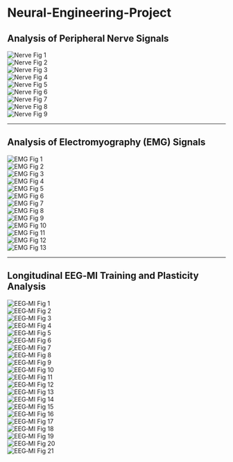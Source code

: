 # Neural-Engineering-Project


## Analysis of Peripheral Nerve Signals

<!-- Result_Figures_1: Figures (1).JPG – Figures (9).JPG -->
![Nerve Fig 1](Result_Figures_2/Figures%20(1).JPG)  
![Nerve Fig 2](Result_Figures_2/Figures%20(2).JPG)  
![Nerve Fig 3](Result_Figures_2/Figures%20(3).JPG)  
![Nerve Fig 4](Result_Figures_2/Figures%20(4).JPG)  
![Nerve Fig 5](Result_Figures_2/Figures%20(5).JPG)  
![Nerve Fig 6](Result_Figures_2/Figures%20(6).JPG)  
![Nerve Fig 7](Result_Figures_2/Figures%20(7).JPG)  
![Nerve Fig 8](Result_Figures_2/Figures%20(8).JPG)  
![Nerve Fig 9](Result_Figures_2/Figures%20(9).JPG)  

---

## Analysis of Electromyography (EMG) Signals

<!-- Result_Figures_2: Figures (1).jpg – Figures (13).jpg -->
![EMG Fig 1](Result_Figures_1/Figures%20(1).jpg)  
![EMG Fig 2](Result_Figures_1/Figures%20(2).jpg)  
![EMG Fig 3](Result_Figures_1/Figures%20(3).jpg)  
![EMG Fig 4](Result_Figures_1/Figures%20(4).jpg)  
![EMG Fig 5](Result_Figures_1/Figures%20(5).jpg)  
![EMG Fig 6](Result_Figures_1/Figures%20(6).jpg)  
![EMG Fig 7](Result_Figures_1/Figures%20(7).jpg)  
![EMG Fig 8](Result_Figures_1/Figures%20(8).jpg)  
![EMG Fig 9](Result_Figures_1/Figures%20(9).jpg)  
![EMG Fig 10](Result_Figures_1/Figures%20(10).jpg)  
![EMG Fig 11](Result_Figures_1/Figures%20(11).jpg)  
![EMG Fig 12](Result_Figures_1/Figures%20(12).jpg)  
![EMG Fig 13](Result_Figures_1/Figures%20(13).jpg)  


---

## Longitudinal EEG‑MI Training and Plasticity Analysis

<!-- Result_Figures_3: Figures (1).png – Figures (21).png -->
![EEG‑MI Fig 1](Result_Figures_3/Figures%20(1).png)  
![EEG‑MI Fig 2](Result_Figures_3/Figures%20(2).png)  
![EEG‑MI Fig 3](Result_Figures_3/Figures%20(3).png)  
![EEG‑MI Fig 4](Result_Figures_3/Figures%20(4).png)  
![EEG‑MI Fig 5](Result_Figures_3/Figures%20(5).png)  
![EEG‑MI Fig 6](Result_Figures_3/Figures%20(6).png)  
![EEG‑MI Fig 7](Result_Figures_3/Figures%20(7).png)  
![EEG‑MI Fig 8](Result_Figures_3/Figures%20(8).png)  
![EEG‑MI Fig 9](Result_Figures_3/Figures%20(9).png)  
![EEG‑MI Fig 10](Result_Figures_3/Figures%20(10).png)  
![EEG‑MI Fig 11](Result_Figures_3/Figures%20(11).png)  
![EEG‑MI Fig 12](Result_Figures_3/Figures%20(12).png)  
![EEG‑MI Fig 13](Result_Figures_3/Figures%20(13).png)  
![EEG‑MI Fig 14](Result_Figures_3/Figures%20(14).png)  
![EEG‑MI Fig 15](Result_Figures_3/Figures%20(15).png)  
![EEG‑MI Fig 16](Result_Figures_3/Figures%20(16).png)  
![EEG‑MI Fig 17](Result_Figures_3/Figures%20(17).png)  
![EEG‑MI Fig 18](Result_Figures_3/Figures%20(18).png)  
![EEG‑MI Fig 19](Result_Figures_3/Figures%20(19).png)  
![EEG‑MI Fig 20](Result_Figures_3/Figures%20(20).png)  
![EEG‑MI Fig 21](Result_Figures_3/Figures%20(21).png)  
